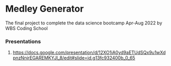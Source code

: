 # Medley Generator
The final project to complete the data science bootcamp Apr-Aug 2022 by WBS Coding School

### Presentations
1. https://docs.google.com/presentation/d/12XO1iA0yd9aETUdSQx9u1wXdpnzNnjrEGAREMKYJl_8/edit#slide=id.g13fc932400b_0_65
